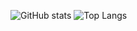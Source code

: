 ![GitHub stats](https://github-readme-stats.vercel.app/api?username=codereptile&show_icons=true&theme=aura&line_height=20&card_width=100)
![Top Langs](https://github-readme-stats.vercel.app/api/top-langs/?username=codereptile&layout=compact)

